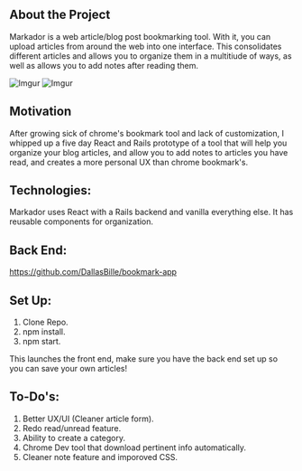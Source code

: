 ## About the Project

Markador is a web article/blog post bookmarking tool. With it, you can upload articles from around the web into one interface. This consolidates different articles and allows you to organize them in a multitiude of ways, as well as allows you to add notes after reading them.

![Imgur](https://i.imgur.com/haUGb7X.png)
![Imgur](https://i.imgur.com/kWHNUcH.png)

## Motivation

After growing sick of chrome's bookmark tool and lack of customization, I whipped up a five day React and Rails prototype of a tool that will help you organize your blog articles, and allow you to add notes to articles you have read, and creates a more personal UX than chrome bookmark's.

## Technologies:

Markador uses React with a Rails backend and vanilla everything else. It has reusable components for organization.

## Back End:

https://github.com/DallasBille/bookmark-app

## Set Up:

1. Clone Repo.
2. npm install.
3. npm start.

This launches the front end, make sure you have the back end set up so you can save your own articles!

## To-Do's:

1. Better UX/UI (Cleaner article form).
2. Redo read/unread feature.
3. Ability to create a category.
4. Chrome Dev tool that download pertinent info automatically.
5. Cleaner note feature and imporoved CSS.
